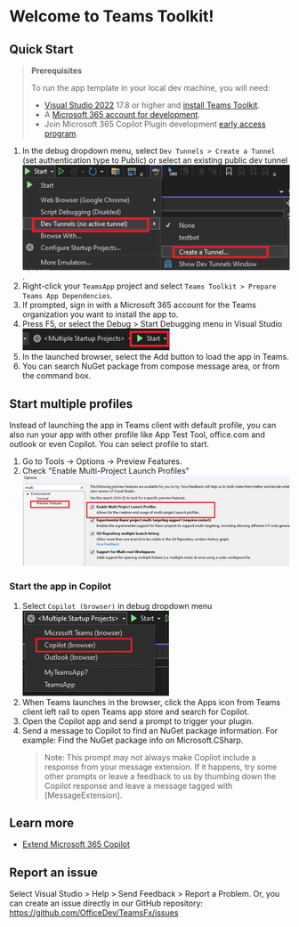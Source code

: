 # Welcome to Teams Toolkit!

## Quick Start

> **Prerequisites**
>
> To run the app template in your local dev machine, you will need:
>
> - [Visual Studio 2022](https://aka.ms/vs) 17.8 or higher and [install Teams Toolkit](https://aka.ms/install-teams-toolkit-vs).
> - A [Microsoft 365 account for development](https://docs.microsoft.com/microsoftteams/platform/toolkit/accounts).
> - Join Microsoft 365 Copilot Plugin development [early access program](https://aka.ms/plugins-dev-waitlist).

1. In the debug dropdown menu, select `Dev Tunnels > Create a Tunnel` (set authentication type to Public) or select an existing public dev tunnel
</br>![image](https://raw.githubusercontent.com/OfficeDev/TeamsFx/dev/docs/images/visualstudio/debug/create-devtunnel-button.png).
2. Right-click your `TeamsApp` project and select `Teams Toolkit > Prepare Teams App Dependencies`.
3. If prompted, sign in with a Microsoft 365 account for the Teams organization you want
   to install the app to.
4. Press F5, or select the Debug > Start Debugging menu in Visual Studio
</br>![image](https://raw.githubusercontent.com/OfficeDev/TeamsFx/dev/docs/images/visualstudio/debug/debug-button.png)
5. In the launched browser, select the Add button to load the app in Teams.
6. You can search NuGet package from compose message area, or from the command box.
      
## Start multiple profiles
Instead of launching the app in Teams client with default profile, you can also run your app with other profile like App Test Tool, office.com and outlook or even Copilot. You can select profile to start.
1. Go to Tools -> Options -> Preview Features.
2. Check "Enable Multi-Project Launch Profiles"
</br>![image](https://raw.githubusercontent.com/OfficeDev/TeamsFx/dev/docs/images/visualstudio/debug/enable-multiple-profiles-feature.png)

### Start the app in Copilot
1. Select `Copilot (browser)` in debug dropdown menu
</br>![image](https://raw.githubusercontent.com/OfficeDev/TeamsFx/dev/docs/images/visualstudio/debug/switch-to-copilot.png)
2. When Teams launches in the browser, click the Apps icon from Teams client left rail to open Teams app store and search for Copilot.
3. Open the Copilot app and send a prompt to trigger your plugin.
4. Send a message to Copilot to find an NuGet package information. For example: Find the NuGet package info on Microsoft.CSharp.
   > Note: This prompt may not always make Copilot include a response from your message extension. If it happens, try some other prompts or leave a feedback to us by thumbing down the Copilot response and leave a message tagged with [MessageExtension].

## Learn more

- [Extend Microsoft 365 Copilot](https://aka.ms/teamsfx-copilot-plugin)

## Report an issue

Select Visual Studio > Help > Send Feedback > Report a Problem.
Or, you can create an issue directly in our GitHub repository:
https://github.com/OfficeDev/TeamsFx/issues
